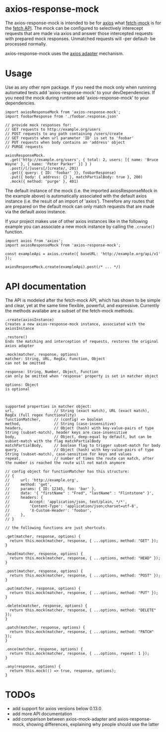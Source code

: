 # axios-response-mock

The axios-response-mock is intended to be for [axios](https://github.com/axios/axios) what [fetch-mock](https://github.com/wheresrhys/fetch-mock) is for the [fetch API](https://developer.mozilla.org/en-US/docs/Web/API/Fetch_API).
The mock can be configured to selectively interecept requests that are made via axios and answer those intercepted requests with prepared mock responses. Unmatched requests will -per default- be processed normally.

axios-response-mock uses the [axios adapter](https://github.com/axios/axios/tree/master/lib/adapters) mechanism.

# Usage

Use as any other npm package. If you need the mock only when runninng automated tests add 'axios-response-mock' to your devDependencies. If you need the mock during runtime add 'axios-response-mock' to your dependencies.

```
import axiosResponseMock from 'axios-response-mock';
import foobarResponse from './foobar.response.json'

// provide mock responses for:
// GET requests to http://example.org/users
// POST requests to any path containing /users/create
// GET requests when url parameter 'ID' is set to 'foobar'
// PUT requests when body contains an 'address' object
// PURGE requests

axiosResponseMock.
  .get('http://example.org/users', { total: 2, users: [{ name: 'Bruce Wayne' }, { name: 'Peter Parker' }] } )
  .post(/[/]users[/]create/, 201)
  .get({ query: { ID: 'foobar' }}, foobarResponse)
  .put({ body: { address: {} }, matchPartialBody: true }, 200)
  .mock({ method: 'purge' }, 401)
```

The default instance of the mock (i.e. the imported axiosResponseMock in the example above) is automatically associated with the default axios instance (i.e. the result of an import of 'axios'). Therefore any routes that are prepared on the default mock can only match requests that are made via the default axios instance.

If your project makes use of other axios instances like in the following example you can associate a new mock instance by calling the `.create()` function.

```
import axios from 'axios';
import axiosResponseMock from 'axios-response-mock';

const exampleApi = axios.create({ baseURL: 'http://example.org/api/v1' });

axiosResponseMock.create(exampleApi).post(/* ... */)
```

# API documentation

The API is modeled after the fetch-mock API, which has shown to be simple and clear, yet at the same time flexible, powerful, and expressive.
Currently the methods availabe are a subset of the fetch-mock methods.

```
.create(axiosInstance)
Creates a new axios-response-mock instance, associated with the axiosInstance
```

```
.restore()
Ends the matching and interception of requests, restores the original axios adapter
```

```
.mock(matcher, response, options)
matcher: String, URL, RegEx, Function, Object
can not be omitted

response: String, Number, Object, Function
can only be omitted when 'response' property is set in matcher object

options: Object
is optional



supported properties in matcher object:
url,                  // String (exact match), URL (exact match), RegEx (full regex functionality)
functionMatcher,      // (config) => boolean
method,               // String (case-insensitive)
headers,              // Object (hash) with key-value-pairs of type String (subset-match), header keys are case-insensitive
body,                 // Object, deep-equal by default, but can be subset-match with the flag matchPartialBody
matchPartialBody,     // boolean flag to trigger subset-match for body
query,                // Object (hash) with key-value-pairs of type String (subset-match), case-sensitive for keys and values
repeat,               // number of times the route can match, after the number is reached the route will not match anymore

// config object for functionMatcher has this structure:
// {
//     url: 'http://example.org',
//     method: 'get',
//     params: { ID: 12345, foo: 'bar' },
//     data: '{ "firstName" : "Fred", "lastName" : "Flintstone" }',
//     headers: {
//         Accept: 'application/json, text/plain, */*',
//         'Content-Type': 'application/json;charset=utf-8',
//         'X-Custom-Header': 'foobar',
//     },
// }
```

```
// the following functions are just shortcuts

.get(matcher, response, options) {
  return this.mock(matcher, response, { ...options, method: "GET" });
}

.head(matcher, response, options) {
  return this.mock(matcher, response, { ...options, method: "HEAD" });
}

.post(matcher, response, options) {
  return this.mock(matcher, response, { ...options, method: "POST" });
}

.put(matcher, response, options) {
  return this.mock(matcher, response, { ...options, method: "PUT" });
}

.delete(matcher, response, options) {
  return this.mock(matcher, response, { ...options, method: "DELETE" });
}

.patch(matcher, response, options) {
  return this.mock(matcher, response, { ...options, method: "PATCH" });
}

.once(matcher, response, options) {
  return this.mock(matcher, response, { ...options, repeat: 1 });
}

.any(response, options) {
  return this.mock(() => true, response, options);
}
```

# TODOs

- add support for axios versions below 0.13.0
- add more API documentation
- add comparison between axios-mock-adapter and axios-response-mock, showing differences, explaining why people should use the latter
